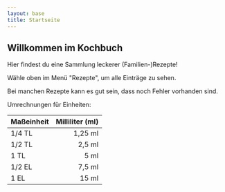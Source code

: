 ```yaml
---
layout: base
title: Startseite
---
```



## Willkommen im Kochbuch

Hier findest du eine Sammlung leckerer (Familien-)Rezepte!

Wähle oben im Menü "Rezepte", um alle Einträge zu sehen.

Bei manchen Rezepte kann es gut sein, dass noch Fehler vorhanden sind.

Umrechnungen für Einheiten:

| Maßeinheit   | Milliliter (ml) |
| ----------   | --------------: |
| 1/4 TL       |         1,25 ml |
| 1/2 TL       |          2,5 ml |
| 1 TL         |            5 ml |
| 1/2 EL       |          7,5 ml |
| 1 EL         |           15 ml |
